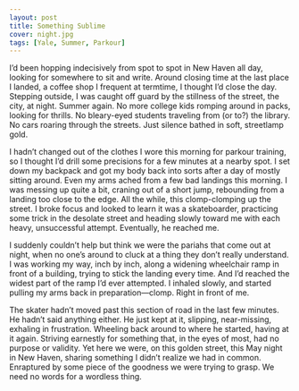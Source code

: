 ```yaml
---
layout: post
title: Something Sublime
cover: night.jpg
tags: [Yale, Summer, Parkour]
---
```


I’d been hopping indecisively from spot to spot in New Haven all day, looking for somewhere to sit and write. Around closing time at the last place I landed, a coffee shop I frequent at termtime, I thought I’d close the day. Stepping outside, I was caught off guard by the stillness of the street, the city, at night. Summer again. No more college kids romping around in packs, looking for thrills. No bleary-eyed students traveling from (or to?) the library. No cars roaring through the streets. Just silence bathed in soft, streetlamp gold.

I hadn’t changed out of the clothes I wore this morning for parkour training, so I thought I’d drill some precisions for a few minutes at a nearby spot. I set down my backpack and got my body back into sorts after a day of mostly sitting around. Even my arms ached from a few bad landings this morning. I was messing up quite a bit, craning out of a short jump, rebounding from a landing too close to the edge. All the while, this clomp-clomping up the street. I broke focus and looked to learn it was a skateboarder, practicing some trick in the desolate street and heading slowly toward me with each heavy, unsuccessful attempt. Eventually, he reached me.

I suddenly couldn’t help but think we were the pariahs that come out at night, when no one’s around to cluck at a thing they don’t really understand. I was working my way, inch by inch, along a widening wheelchair ramp in front of a building, trying to stick the landing every time. And I’d reached the widest part of the ramp I’d ever attempted. I inhaled slowly, and started pulling my arms back in preparation—clomp. Right in front of me.

The skater hadn’t moved past this section of road in the last few minutes. He hadn’t said anything either. He just kept at it, slipping, near-missing, exhaling in frustration. Wheeling back around to where he started, having at it again. Striving earnestly for something that, in the eyes of most, had no purpose or validity. Yet here we were, on this golden street, this May night in New Haven, sharing something I didn’t realize we had in common. Enraptured by some piece of the goodness we were trying to grasp. We need no words for a wordless thing.